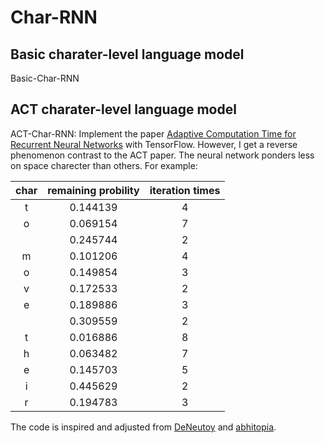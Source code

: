 # Char-RNN
## Basic charater-level language model 
Basic-Char-RNN
## ACT charater-level language model
ACT-Char-RNN: Implement the paper [Adaptive Computation Time for Recurrent Neural Networks](https://arxiv.org/pdf/1603.08983v4.pdf) with TensorFlow. However, I get a reverse phenomenon contrast to the ACT paper. The neural network ponders less on space charecter than others. For example:

| char | remaining probility| iteration times|
|:----:|:------------------:|:--------------:|
|   t  |      0.144139      |        4       |
|   o  |      0.069154      |        7       |
|      |      0.245744      |        2       | 
|   m  |      0.101206      |        4       |
|   o  |      0.149854      |        3       |
|   v  |      0.172533      |        2       |
|   e  |      0.189886      |        3       |
|      |      0.309559      |        2       |
|   t  |      0.016886      |        8       |
|   h  |      0.063482      |        7       |
|   e  |      0.145703      |        5       |
|   i  |      0.445629      |        2       |
|   r  |      0.194783      |        3       |

The code is inspired and adjusted from [DeNeutoy](https://github.com/DeNeutoy/act-tensorflow) and [abhitopia](https://github.com/abhitopia/ACT_Tensorflow).
